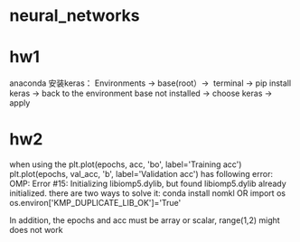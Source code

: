 # neural_networks

# hw1
anaconda 安装keras：
Environments -> base(root）->  terminal -> pip install keras 
-> back to the environment base not installed -> choose keras -> apply


# hw2
when using the 
plt.plot(epochs, acc, 'bo', label='Training acc')
plt.plot(epochs, val_acc, 'b', label='Validation acc')
has following error:
OMP: Error #15: Initializing libiomp5.dylib, but found libiomp5.dylib already initialized.
there are two ways to solve it:
conda install nomkl
OR
import os
os.environ['KMP_DUPLICATE_LIB_OK']='True'

In addition, the epochs and acc must be array or scalar, range(1,2) might does not work
